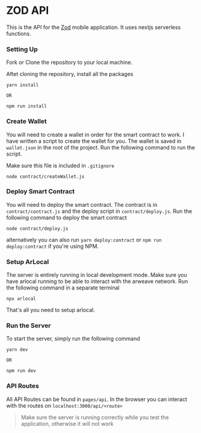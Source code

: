 # ZOD API

This is the API for the [Zod](https://github.com/codingknite/zod) mobile application. It uses nextjs serverless functions.

### Setting Up

Fork or Clone the repository to your local machine.

Aftet cloning the repository, install all the packages

```
yarn install

OR

npm run install
```

### Create Wallet

You will need to create a wallet in order for the smart contract to work. I have written a script to create the wallet for you. The wallet is saved in `wallet.json` in the root of the project. Run the following command to run the script.

Make sure this file is included in `.gitignore`

```
node contract/createWallet.js
```

### Deploy Smart Contract

You will need to deploy the smart contract. The contract is in `contract/contract.js` and the deploy script in `contract/deploy.js`. Run the following command to deploy the smart contract

```
node contract/deploy.js
```

alternatively you can also run `yarn deploy:contract` or `npm run deploy:contract` if you're using NPM.


### Setup ArLocal

The server is entirely running in local development mode. Make sure you have arlocal running to be able to interact with the arweave network. Run the following command in a separate terminal

```
npx arlocal
```

That's all you need to setup arlocal.

### Run the Server

To start the server, simply run the following command

```
yarn dev

OR

npm run dev
```

### API Routes

All API Routes can be found in `pages/api`. In the browser you can interact with the routes on `localhost:3000/api/<route>`

> Make sure the server is running correctly while you test the application, otherwise it will not work
